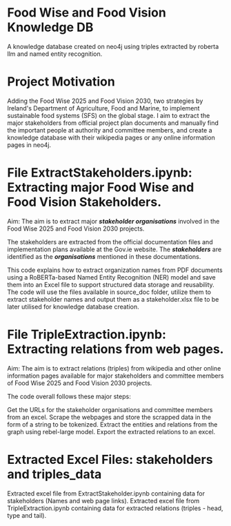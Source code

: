 # Food Wise and Food Vision Knowledge DB
A knowledge database created on neo4j using triples extracted by roberta llm and named entity recognition. 

# Project Motivation
Adding the Food Wise 2025 and Food Vision 2030, two strategies by Ireland's Department of Agriculture, Food and Marine, to implement sustainable food systems (SFS) on the global stage. I aim to extract the major stakeholders from official project plan documents and manually find the important people at authority and committee members, and create a knowledge database with their wikipedia pages or any online information pages in neo4j.

# File ExtractStakeholders.ipynb: Extracting major Food Wise and Food Vision Stakeholders.

Aim:
The aim is to extract major ***stakeholder organisations*** involved in the Food Wise 2025 and Food Vision 2030 projects. 

The stakeholders are extracted from the official documentation files and implementation plans available at the Gov.ie website. The ***stakeholders*** are identified as the ***organisations*** mentioned in these documentations.

This code explains how to extract organization names from PDF documents using a RoBERTa-based Named Entity Recognition (NER) model and save them into an Excel file to support structured data storage and reusability. The code will use the files available in source_doc folder, utilize them to extract stakeholder names and output them as a stakeholder.xlsx file to be later utilised for knowledge database creation.

# File TripleExtraction.ipynb: Extracting relations from web pages.

Aim:
The aim is to extract relations (triples) from wikipedia and other online information pages available for major stakeholders and committee members of Food Wise 2025 and Food Vision 2030 projects.

The code overall follows these major steps:

Get the URLs for the stakeholder organisations and committee members from an excel.
Scrape the webpages and store the scrapped data in the form of a string to be tokenized.
Extract the entities and relations from the graph using rebel-large model.
Export the extracted relations to an excel.

# Extracted Excel Files: stakeholders and triples_data

Extracted excel file from ExtractStakeholder.ipynb containing data for stakeholders (Names and web page links).
Extracted excel file from TripleExtraction.ipynb containing data for extracted relations (triples - head, type and tail).
